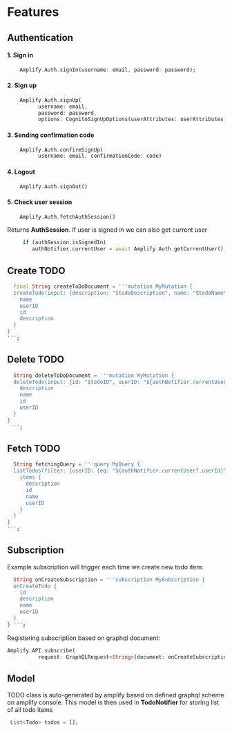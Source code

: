 # Features

## Authentication

#### 1. Sign in 
``` dart
    Amplify.Auth.signIn(username: email, password: password);
```

#### 2. Sign up
``` dart
    Amplify.Auth.signUp(
          username: email,
          password: password,
          options: CognitoSignUpOptions(userAttributes: userAttributes))
```

#### 3. Sending confirmation code
``` dart
    Amplify.Auth.confirmSignUp(
          username: email, confirmationCode: code)
```

#### 4. Logout
``` dart
    Amplify.Auth.signOut()
```

#### 5. Check user session
``` dart
    Amplify.Auth.fetchAuthSession()
```
Returns __AuthSession__. If user is signed in we can also get current user
``` dart
     if (authSession.isSignedIn)
        authNotifier.currentUser = await Amplify.Auth.getCurrentUser();
```

## Create TODO
``` dart
  final String createToDoDocument = '''mutation MyMutation {
  createTodo(input: {description: "$todoDescription", name: "$todoName", userID: "${userNotifier.currentUser?.userId}"}) {
    name
    userID
    id
    description
  }
}
''';
```

## Delete TODO
``` dart
  String deleteToDoDocument = '''mutation MyMutation {
  deleteTodo(input: {id: "$todoID", userID: "${authNotifier.currentUser?.userId}"}) {
    description
    name
    id
    userID
  }
}
 ''';
```

## Fetch TODO
``` dart
  String fetchingQuery = '''query MyQuery {
  listTodos(filter: {userID: {eq: "${authNotifier.currentUser?.userId}"}}) {
    items {
      description
      id
      name
      userID
    }
  }
}
''';
```

## Subscription
Example subscription will trigger each time we create new todo item:
``` dart
  String onCreateSubscription = '''subscription MySubscription {
  onCreateTodo {
    id
    description
    name
    userID
  }
} ''';
```
Registering subscription based on graphql document:
``` dart
Amplify.API.subscribe(
          request: GraphQLRequest<String>(document: onCreateSubscription),
```


## Model
TODO class is auto-generated by amplify based on defined graphql scheme on amplify console.
This model is then used in __TodoNotifier__ for storing list of all todo items
``` dart
 List<Todo> todos = [];
```
